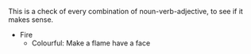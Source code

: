 This is a check of every combination of noun-verb-adjective, to see if it makes sense.

- Fire
    * Colourful: Make a flame have a face
